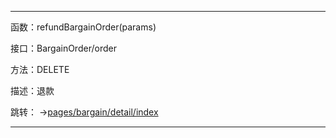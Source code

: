 ***
函数：refundBargainOrder(params)

接口：BargainOrder/order



方法：DELETE

描述：退款


跳转： ->[pages/bargain/detail/index](detail.index.md)
***
